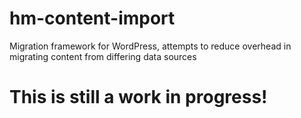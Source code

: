 # hm-content-import
Migration framework for WordPress, attempts to reduce overhead in migrating content from differing data sources

# This is still a work in progress!
